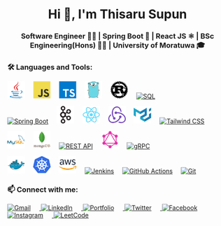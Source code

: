 <h1 align="center">Hi 👋, I'm Thisaru Supun</h1>
<h3 align="center">Software Engineer 👨‍💻 | Spring Boot 🍃 | React JS ⚛ | BSc Engineering(Hons) 👨‍🎓 | University of Moratuwa 🎓</h3>



<h3 align="left">🛠️ Languages and Tools:</h3>

<!-- 🧠 Languages -->
<p align="left">
  <a href="https://www.java.com" target="_blank"><img style="margin-right: 15px;" src="https://raw.githubusercontent.com/devicons/devicon/master/icons/java/java-original.svg" alt="Java" width="40" height="40"/></a>
  <a href="https://developer.mozilla.org/en-US/docs/Web/JavaScript" target="_blank"><img style="margin-right: 15px;" src="https://raw.githubusercontent.com/devicons/devicon/master/icons/javascript/javascript-original.svg" alt="JavaScript" width="40" height="40"/></a>
  <a href="https://www.typescriptlang.org/" target="_blank"><img style="margin-right: 15px;" src="https://raw.githubusercontent.com/devicons/devicon/master/icons/typescript/typescript-original.svg" alt="TypeScript" width="40" height="40"/></a>
  <a href="https://golang.org" target="_blank"><img style="margin-right: 15px;" src="https://raw.githubusercontent.com/devicons/devicon/master/icons/go/go-original.svg" alt="Golang" width="40" height="40"/></a>
  <a href="https://www.rust-lang.org/" target="_blank"><img style="margin-right: 15px;" src="https://raw.githubusercontent.com/devicons/devicon/master/icons/rust/rust-plain.svg" alt="Rust" width="40" height="40"/></a>
  <a href="https://www.sql.org/" target="_blank"><img style="margin-right: 15px;" src="https://www.svgrepo.com/show/255832/sql.svg" alt="SQL" width="40" height="40"/></a>
</p>

<!-- 🧰 Frameworks & Libraries -->
<p align="left">
  <a href="https://spring.io/projects/spring-boot" target="_blank"><img style="margin-right: 15px;" src="https://www.vectorlogo.zone/logos/springio/springio-icon.svg" alt="Spring Boot" width="40" height="40"/></a>
  <a href="https://kafka.apache.org/" target="_blank"><img style="margin-right: 15px;" src="https://raw.githubusercontent.com/devicons/devicon/master/icons/apachekafka/apachekafka-original.svg" alt="Kafka" width="40" height="40"/></a>
  <a href="https://reactjs.org/" target="_blank"><img style="margin-right: 15px;" src="https://raw.githubusercontent.com/devicons/devicon/master/icons/react/react-original.svg" alt="React" width="40" height="40"/></a>
  <a href="https://redux.js.org/" target="_blank"><img style="margin-right: 15px;" src="https://raw.githubusercontent.com/devicons/devicon/master/icons/redux/redux-original.svg" alt="Redux" width="40" height="40"/></a>
  <a href="https://mui.com/" target="_blank"><img style="margin-right: 15px;" src="https://raw.githubusercontent.com/devicons/devicon/master/icons/materialui/materialui-original.svg" alt="Material UI" width="40" height="40"/></a>
  <a href="https://tailwindcss.com/" target="_blank"><img style="margin-right: 15px;" src="https://www.vectorlogo.zone/logos/tailwindcss/tailwindcss-icon.svg" alt="Tailwind CSS" width="40" height="40"/></a>
</p>

<!-- 🗄️ Databases & APIs -->
<p align="left">
  <a href="https://www.mysql.com/" target="_blank"><img style="margin-right: 15px;" src="https://raw.githubusercontent.com/devicons/devicon/master/icons/mysql/mysql-original-wordmark.svg" alt="MySQL" width="40" height="40"/></a>
  <a href="https://www.mongodb.com/" target="_blank"><img style="margin-right: 15px;" src="https://raw.githubusercontent.com/devicons/devicon/master/icons/mongodb/mongodb-original-wordmark.svg" alt="MongoDB" width="40" height="40"/></a>
  <a href="https://restfulapi.net/" target="_blank"><img style="margin-right: 15px;" src="https://www.vectorlogo.zone/logos/getpostman/getpostman-icon.svg" alt="REST API" width="40" height="40"/></a>
  <a href="https://graphql.org/" target="_blank"><img style="margin-right: 15px;" src="https://raw.githubusercontent.com/devicons/devicon/master/icons/graphql/graphql-plain.svg" alt="GraphQL" width="40" height="40"/></a>
  <a href="https://grpc.io/" target="_blank"><img style="margin-right: 15px;" src="https://avatars.githubusercontent.com/u/7802525?s=200&v=4" alt="gRPC" width="40" height="40"/></a>
</p>

<!-- ☁️ DevOps & Tools -->
<p align="left">
  <a href="https://www.docker.com/" target="_blank"><img style="margin-right: 15px;" src="https://raw.githubusercontent.com/devicons/devicon/master/icons/docker/docker-original.svg" alt="Docker" width="40" height="40"/></a>
  <a href="https://kubernetes.io/" target="_blank"><img style="margin-right: 15px;" src="https://raw.githubusercontent.com/devicons/devicon/master/icons/kubernetes/kubernetes-plain.svg" alt="Kubernetes" width="40" height="40"/></a>
  <a href="https://aws.amazon.com/" target="_blank"><img style="margin-right: 15px;" src="https://raw.githubusercontent.com/devicons/devicon/master/icons/amazonwebservices/amazonwebservices-original-wordmark.svg" alt="AWS" width="40" height="40"/></a>
  <a href="https://www.jenkins.io/" target="_blank"><img style="margin-right: 15px;" src="https://www.vectorlogo.zone/logos/jenkins/jenkins-icon.svg" alt="Jenkins" width="40" height="40"/></a>
  <a href="https://github.com/features/actions" target="_blank"><img style="margin-right: 15px;" src="https://avatars.githubusercontent.com/u/44036562?s=200&v=4" alt="GitHub Actions" width="40" height="40"/></a>
  <a href="https://git-scm.com/" target="_blank"><img style="margin-right: 15px;" src="https://www.vectorlogo.zone/logos/git-scm/git-scm-icon.svg" alt="Git" width="40" height="40"/></a>
</p>


<h3 align="left">📫 Connect with me:</h3>
<p align="left">

  <!-- Gmail -->
  <a href="mailto:thisarusupun1314@gmail.com" target="_blank">
    <img src="https://raw.githubusercontent.com/gauravghongde/social-icons/master/PNG/Color/Gmail.png" alt="Gmail" height="40" style="margin-right: 20px;" />
  </a>

  <!-- LinkedIn (correct link) -->
  <a href="https://linkedin.com/in/thisarusupun" target="_blank">
    <img src="https://raw.githubusercontent.com/rahuldkjain/github-profile-readme-generator/master/src/images/icons/Social/linked-in-alt.svg" alt="LinkedIn" height="40" style="margin-right: 20px;" />
  </a>

  <!-- Portfolio (custom link) -->
  <a href="https://thisarusupun-portfolio1.netlify.app/" target="_blank">
    <img src="https://raw.githubusercontent.com/gauravghongde/social-icons/master/PNG/Color/Web.png" alt="Portfolio" height="40" style="margin-right: 20px;" />
  </a>

  <!-- Twitter -->
  <a href="https://twitter.com/thisarusupun" target="_blank">
    <img src="https://raw.githubusercontent.com/rahuldkjain/github-profile-readme-generator/master/src/images/icons/Social/twitter.svg" alt="Twitter" height="40" style="margin-right: 20px;" />
  </a>

  <!-- Facebook -->
  <a href="https://fb.com/thisarusc" target="_blank">
    <img src="https://raw.githubusercontent.com/rahuldkjain/github-profile-readme-generator/master/src/images/icons/Social/facebook.svg" alt="Facebook" height="40" style="margin-right: 20px;" />
  </a>

  <!-- Instagram -->
  <a href="https://instagram.com/thisaru_supun" target="_blank">
    <img src="https://raw.githubusercontent.com/rahuldkjain/github-profile-readme-generator/master/src/images/icons/Social/instagram.svg" alt="Instagram" height="40" style="margin-right: 20px;" />
  </a>

  <!-- LeetCode -->
  <a href="https://www.leetcode.com/thisarusupun" target="_blank">
    <img src="https://raw.githubusercontent.com/rahuldkjain/github-profile-readme-generator/master/src/images/icons/Social/leet-code.svg" alt="LeetCode" height="40" style="margin-right: 20px;" />
  </a>

</p>




